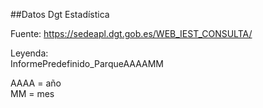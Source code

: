##Datos Dgt Estadística  
  
Fuente: https://sedeapl.dgt.gob.es/WEB_IEST_CONSULTA/

Leyenda:  
InformePredefinido_ParqueAAAAMM  
  
AAAA = año  
MM = mes  
